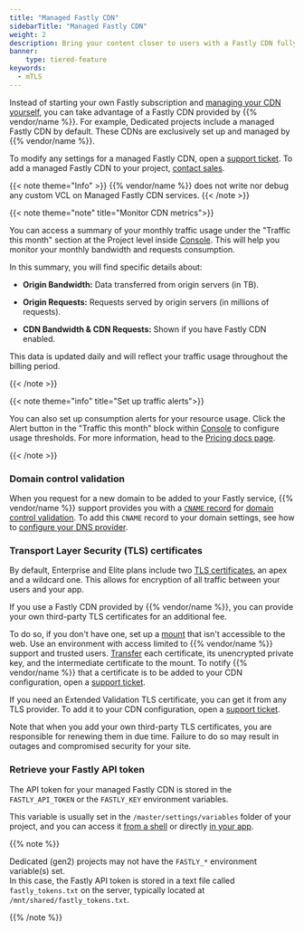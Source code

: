 ```yaml
---
title: "Managed Fastly CDN"
sidebarTitle: "Managed Fastly CDN"
weight: 2
description: Bring your content closer to users with a Fastly CDN fully managed by {{% vendor/name %}}.
banner:
    type: tiered-feature
keywords:
  - mTLS
---
```


Instead of starting your own Fastly subscription and [managing your CDN yourself](/domains/cdn/fastly.md),
you can take advantage of a Fastly CDN provided by {{% vendor/name %}}.
For example, Dedicated projects include a managed Fastly CDN by default.
These CDNs are exclusively set up and managed by {{% vendor/name %}}.

To modify any settings for a managed Fastly CDN,
open a [support ticket](/learn/overview/get-support.md).
To add a managed Fastly CDN to your project,
[contact sales](https://upsun.com/contact-us/).

{{< note theme="Info" >}}
{{% vendor/name %}} does not write nor debug any custom VCL on Managed Fastly CDN services.
{{< /note >}}

{{< note theme="note" title="Monitor CDN metrics">}}

You can access a summary of your monthly traffic usage under the "Traffic this month" section at the Project level inside [Console](https://console.upsun.com/). This will help you monitor your monthly bandwidth and requests consumption. 

In this summary, you will find specific details about:

- **Origin Bandwidth:** Data transferred from origin servers (in TB).

- **Origin Requests:** Requests served by origin servers (in millions of requests).

- **CDN Bandwidth & CDN Requests:** Shown if you have Fastly CDN enabled.

This data is updated daily and will reflect your traffic usage throughout the billing period. 

{{< /note >}}

{{< note theme="info" title="Set up traffic alerts">}}

You can also set up consumption alerts for your resource usage. Click the Alert button in the "Traffic this month" block within [Console](https://console.upsun.com/) to configure usage thresholds. For more information, head to the [Pricing docs page](/administration/pricing.html#consumption-alerts).

{{< /note >}}

### Domain control validation

When you request for a new domain to be added to your Fastly service,
{{% vendor/name %}} support provides you with a [`CNAME` record](/domains/steps/dns.md) for [domain control validation](/domains/troubleshoot.md#ownership-verification).
To add this `CNAME` record to your domain settings,
see how to [configure your DNS provider](/domains/steps/_index.md#2-configure-your-dns-provider).

### Transport Layer Security (TLS) certificates

By default, Enterprise and Elite plans include two [TLS certificates](/glossary/_index.md#transport-layer-security-tls),
an apex and a wildcard one.
This allows for encryption of all traffic between your users and your app.

If you use a Fastly CDN provided by {{% vendor/name %}},
you can provide your own third-party TLS certificates for an additional fee.

To do so, if you don't have one,
set up a [mount](/create-apps/app-reference/single-runtime-image.md#mounts) that isn't accessible to the web.
Use an environment with access limited to {{% vendor/name %}} support and trusted users.
[Transfer](/development/file-transfer.md) each certificate, its unencrypted private key,
and the intermediate certificate to the mount.
To notify {{% vendor/name %}} that a certificate is to be added to your CDN configuration,
open a [support ticket](/learn/overview/get-support.md).

If you need an Extended Validation TLS certificate,
you can get it from any TLS provider.
To add it to your CDN configuration, open a [support ticket](/learn/overview/get-support.md).

Note that when you add your own third-party TLS certificates,
you are responsible for renewing them in due time.
Failure to do so may result in outages and compromised security for your site.

### Retrieve your Fastly API token

The API token for your managed Fastly CDN is stored in the `FASTLY_API_TOKEN` or the `FASTLY_KEY` environment variables.

This variable is usually set in the `/master/settings/variables` folder of your project,
and you can access it [from a shell](/development/variables/use-variables.md#access-variables-in-a-shell)
or directly [in your app](/development/variables/use-variables.md#access-variables-in-your-app).

{{% note %}}

Dedicated (gen2) projects may not have the `FASTLY_*` environment variable(s) set.</br>
In this case, the Fastly API token is stored in a text file called `fastly_tokens.txt` on the server,
typically located at `/mnt/shared/fastly_tokens.txt`.

{{% /note %}}
